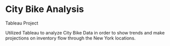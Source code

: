 # City Bike Analysis
Tableau Project

Utilized Tableau to analyze City Bike Data in order to show trends and make projections on inventory flow through the New York locations.
